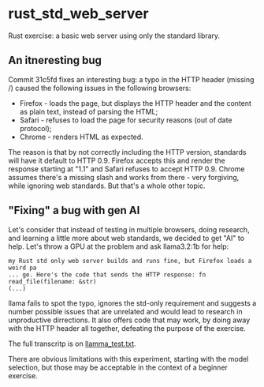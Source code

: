 # rust_std_web_server
Rust exercise: a basic web server using only the standard library.

## An itneresting bug

Commit 31c5fd fixes an interesting bug: a typo in the HTTP header (missing /) caused the following issues in the following browsers:

* Firefox - loads the page, but displays the HTTP header and the content as plain text, instead of parsing the HTML;
* Safari - refuses to load the page for security reasons (out of date protocol);
* Chrome - renders HTML as expected.

The reason is that by not correctly including the HTTP version, standards will have it default to HTTP 0.9. Firefox accepts this and render the response starting at "1.1" and Safari refuses to accept HTTP 0.9. Chrome assumes there's a missing slash and works from there - very forgiving, while ignoring web standards. But that's a whole other topic.

## "Fixing" a bug with gen AI

Let's consider that instead of testing in multiple browsers, doing research, and learning a little more about web standards, we decided to get "AI" to help. Let's throw a GPU at the problem and ask llama3.2:1b for help:

```
my Rust std only web server builds and runs fine, but Firefox loads a weird pa
... ge. Here's the code that sends the HTTP response: fn read_file(filename: &str)
(...)
```

llama fails to spot the typo, ignores the std-only requirement and suggests a number possible issues that are unrelated and would lead to research in unproductive dirrections. It also offers code that may work, by doing away with the HTTP header all together, defeating the purpose of the exercise.

The full transcritp is on [llamma_test.txt](llamma_test.txt).

There are obvious limitations with this experiment, starting with the model selection, but those may be acceptable in the context of a beginner exercise.